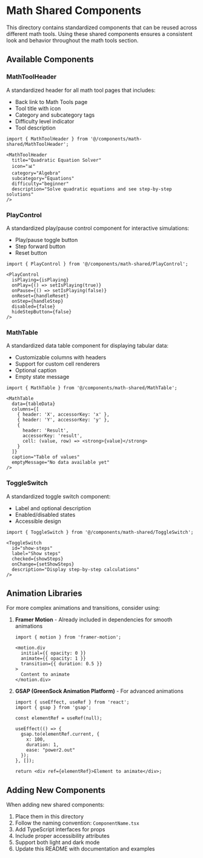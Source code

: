 # Math Shared Components

This directory contains standardized components that can be reused across different math tools. Using these shared components ensures a consistent look and behavior throughout the math tools section.

## Available Components

### MathToolHeader

A standardized header for all math tool pages that includes:
- Back link to Math Tools page
- Tool title with icon
- Category and subcategory tags
- Difficulty level indicator
- Tool description

```tsx
import { MathToolHeader } from '@/components/math-shared/MathToolHeader';

<MathToolHeader
  title="Quadratic Equation Solver"
  icon="📊"
  category="Algebra"
  subcategory="Equations"
  difficulty="beginner"
  description="Solve quadratic equations and see step-by-step solutions"
/>
```

### PlayControl

A standardized play/pause control component for interactive simulations:
- Play/pause toggle button
- Step forward button
- Reset button

```tsx
import { PlayControl } from '@/components/math-shared/PlayControl';

<PlayControl
  isPlaying={isPlaying}
  onPlay={() => setIsPlaying(true)}
  onPause={() => setIsPlaying(false)}
  onReset={handleReset}
  onStep={handleStep}
  disabled={false}
  hideStepButton={false}
/>
```

### MathTable

A standardized data table component for displaying tabular data:
- Customizable columns with headers
- Support for custom cell renderers
- Optional caption
- Empty state message

```tsx
import { MathTable } from '@/components/math-shared/MathTable';

<MathTable
  data={tableData}
  columns={[
    { header: 'X', accessorKey: 'x' },
    { header: 'Y', accessorKey: 'y' },
    { 
      header: 'Result', 
      accessorKey: 'result',
      cell: (value, row) => <strong>{value}</strong>
    }
  ]}
  caption="Table of values"
  emptyMessage="No data available yet"
/>
```

### ToggleSwitch

A standardized toggle switch component:
- Label and optional description
- Enabled/disabled states
- Accessible design

```tsx
import { ToggleSwitch } from '@/components/math-shared/ToggleSwitch';

<ToggleSwitch
  id="show-steps"
  label="Show steps"
  checked={showSteps}
  onChange={setShowSteps}
  description="Display step-by-step calculations"
/>
```

## Animation Libraries

For more complex animations and transitions, consider using:

1. **Framer Motion** - Already included in dependencies for smooth animations
   ```tsx
   import { motion } from 'framer-motion';
   
   <motion.div 
     initial={{ opacity: 0 }}
     animate={{ opacity: 1 }}
     transition={{ duration: 0.5 }}
   >
     Content to animate
   </motion.div>
   ```

2. **GSAP (GreenSock Animation Platform)** - For advanced animations
   ```tsx
   import { useEffect, useRef } from 'react';
   import { gsap } from 'gsap';
   
   const elementRef = useRef(null);
   
   useEffect(() => {
     gsap.to(elementRef.current, { 
       x: 100, 
       duration: 1, 
       ease: "power2.out" 
     });
   }, []);
   
   return <div ref={elementRef}>Element to animate</div>;
   ```

## Adding New Components

When adding new shared components:
1. Place them in this directory
2. Follow the naming convention: `ComponentName.tsx`
3. Add TypeScript interfaces for props
4. Include proper accessibility attributes
5. Support both light and dark mode
6. Update this README with documentation and examples 